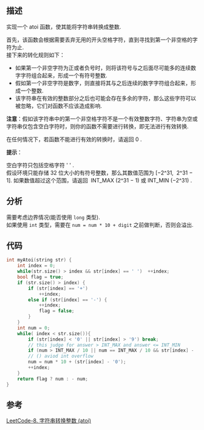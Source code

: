 
## 描述

实现一个 atoi 函数，使其能将字符串转换成整数.

首先，该函数会根据需要丢弃无用的开头空格字符，直到寻找到第一个非空格的字符为止.     
接下来的转化规则如下：

- 如果第一个非空字符为正或者负号时，则将该符号与之后面尽可能多的连续数字字符组合起来，形成一个有符号整数.
- 假如第一个非空字符是数字，则直接将其与之后连续的数字字符组合起来，形成一个整数.
- 该字符串在有效的整数部分之后也可能会存在多余的字符，那么这些字符可以被忽略，它们对函数不应该造成影响.

**注意**：假如该字符串中的第一个非空格字符不是一个有效整数字符、字符串为空或字符串仅包含空白字符时，则你的函数不需要进行转换，即无法进行有效转换.

在任何情况下，若函数不能进行有效的转换时，请返回 0 .

**提示**：

空白字符只包括空格字符 ' ' .        
假设环境只能存储 32 位大小的有符号整数，那么其数值范围为 [−2^31,  2^31 − 1]. 如果数值超过这个范围，请返回  INT_MAX (2^31 − 1) 或 INT_MIN (−2^31) .

## 分析

需要考虑边界情况(能否使用 `long` 类型).     
如果使用 `int` 类型，需要在 `num = num * 10 + digit` 之前做判断，否则会溢出. 

## 代码
```cpp
int myAtoi(string str) {
    int index = 0;
    while(str.size() > index && str[index] == ' ')  ++index;
    bool flag = true;
    if (str.size() > index) {
        if (str[index] == '+')
            ++index;
        else if (str[index] == '-') {
            ++index;
            flag = false;
        }
    }
    int num = 0;
    while( index < str.size()){
        if (str[index] < '0' || str[index] > '9') break;
        // this judge for answer > INT_MAX and answer <= INT_MIN
        if (num > INT_MAX / 10 || num == INT_MAX / 10 && str[index] - '0' > INT_MAX - num * 10) return flag? INT_MAX : INT_MIN;
        // () aviod int overflow
        num = num * 10 + (str[index] - '0');
        ++index;
    }
    return flag ? num : - num;
}
```
 
## 参考
[LeetCode-8. 字符串转换整数 (atoi)](https://leetcode-cn.com/problems/string-to-integer-atoi/)